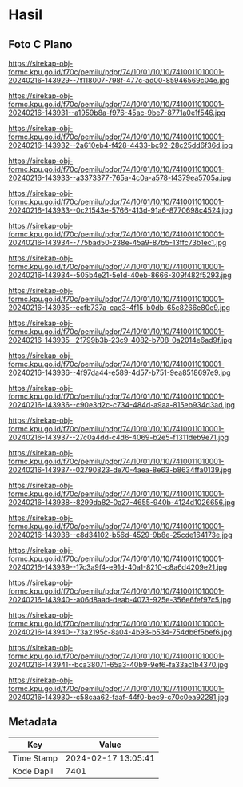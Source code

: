 # Hasil

## Foto C Plano

https://sirekap-obj-formc.kpu.go.id/f70c/pemilu/pdpr/74/10/01/10/10/7410011010001-20240216-143929--7f118007-798f-477c-ad00-85946569c04e.jpg

https://sirekap-obj-formc.kpu.go.id/f70c/pemilu/pdpr/74/10/01/10/10/7410011010001-20240216-143931--a1959b8a-f976-45ac-9be7-8771a0e1f546.jpg

https://sirekap-obj-formc.kpu.go.id/f70c/pemilu/pdpr/74/10/01/10/10/7410011010001-20240216-143932--2a610eb4-f428-4433-bc92-28c25dd6f36d.jpg

https://sirekap-obj-formc.kpu.go.id/f70c/pemilu/pdpr/74/10/01/10/10/7410011010001-20240216-143933--a3373377-765a-4c0a-a578-f4379ea5705a.jpg

https://sirekap-obj-formc.kpu.go.id/f70c/pemilu/pdpr/74/10/01/10/10/7410011010001-20240216-143933--0c21543e-5766-413d-91a6-8770698c4524.jpg

https://sirekap-obj-formc.kpu.go.id/f70c/pemilu/pdpr/74/10/01/10/10/7410011010001-20240216-143934--775bad50-238e-45a9-87b5-13ffc73b1ec1.jpg

https://sirekap-obj-formc.kpu.go.id/f70c/pemilu/pdpr/74/10/01/10/10/7410011010001-20240216-143934--505b4e21-5e1d-40eb-8666-309f482f5293.jpg

https://sirekap-obj-formc.kpu.go.id/f70c/pemilu/pdpr/74/10/01/10/10/7410011010001-20240216-143935--ecfb737a-cae3-4f15-b0db-65c8266e80e9.jpg

https://sirekap-obj-formc.kpu.go.id/f70c/pemilu/pdpr/74/10/01/10/10/7410011010001-20240216-143935--21799b3b-23c9-4082-b708-0a2014e6ad9f.jpg

https://sirekap-obj-formc.kpu.go.id/f70c/pemilu/pdpr/74/10/01/10/10/7410011010001-20240216-143936--4f97da44-e589-4d57-b751-9ea8518697e9.jpg

https://sirekap-obj-formc.kpu.go.id/f70c/pemilu/pdpr/74/10/01/10/10/7410011010001-20240216-143936--c90e3d2c-c734-484d-a9aa-815eb934d3ad.jpg

https://sirekap-obj-formc.kpu.go.id/f70c/pemilu/pdpr/74/10/01/10/10/7410011010001-20240216-143937--27c0a4dd-c4d6-4069-b2e5-f1311deb9e71.jpg

https://sirekap-obj-formc.kpu.go.id/f70c/pemilu/pdpr/74/10/01/10/10/7410011010001-20240216-143937--02790823-de70-4aea-8e63-b8634ffa0139.jpg

https://sirekap-obj-formc.kpu.go.id/f70c/pemilu/pdpr/74/10/01/10/10/7410011010001-20240216-143938--8299da82-0a27-4655-940b-4124d1026656.jpg

https://sirekap-obj-formc.kpu.go.id/f70c/pemilu/pdpr/74/10/01/10/10/7410011010001-20240216-143938--c8d34102-b56d-4529-9b8e-25cde164173e.jpg

https://sirekap-obj-formc.kpu.go.id/f70c/pemilu/pdpr/74/10/01/10/10/7410011010001-20240216-143939--17c3a9f4-e91d-40a1-8210-c8a6d4209e21.jpg

https://sirekap-obj-formc.kpu.go.id/f70c/pemilu/pdpr/74/10/01/10/10/7410011010001-20240216-143940--a06d8aad-deab-4073-925e-356e6fef97c5.jpg

https://sirekap-obj-formc.kpu.go.id/f70c/pemilu/pdpr/74/10/01/10/10/7410011010001-20240216-143940--73a2195c-8a04-4b93-b534-754db6f5bef6.jpg

https://sirekap-obj-formc.kpu.go.id/f70c/pemilu/pdpr/74/10/01/10/10/7410011010001-20240216-143941--bca38071-65a3-40b9-9ef6-fa33ac1b4370.jpg

https://sirekap-obj-formc.kpu.go.id/f70c/pemilu/pdpr/74/10/01/10/10/7410011010001-20240216-143930--c58caa62-faaf-44f0-bec9-c70c0ea92281.jpg


## Metadata

| Key        | Value               |
| ---------- | ------------------- |
| Time Stamp | 2024-02-17 13:05:41 |
| Kode Dapil | 7401                |



